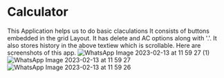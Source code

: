 # Calculator
This Application helps us to do basic claculations
It consists of buttons embedded in the grid Layout. It has delete and AC options along with '.'.
It also stores history in the above textiew which is scrollable.
Here are screenshots of this app.
![WhatsApp Image 2023-02-13 at 11 59 27 (1)](https://user-images.githubusercontent.com/124857610/218386919-77be6ab8-919b-492b-b7d5-6350f2c61fa4.jpeg)
![WhatsApp Image 2023-02-13 at 11 59 27](https://user-images.githubusercontent.com/124857610/218386972-1cde5325-4fc8-4d46-a29f-b232b64da6d5.jpeg)
![WhatsApp Image 2023-02-13 at 11 59 26](https://user-images.githubusercontent.com/124857610/218386984-86f3ddad-a6fd-443a-bc08-f8b3ab5afcee.jpeg)
